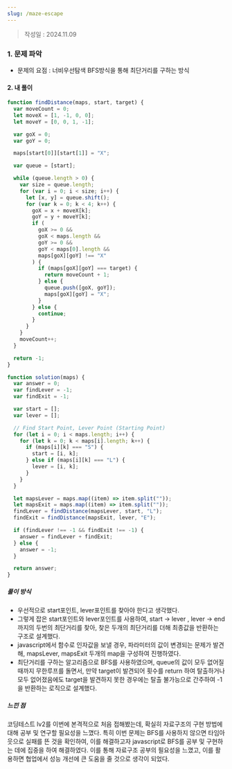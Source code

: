 ```yaml
---
slug: /maze-escape
---
```

>작성일 : 2024.11.09
### 1. 문제 파악

- 문제의 요점 : 너비우선탐색 BFS방식을 통해 최단거리를 구하는 방식

#### 2. 내 풀이

```javascript
function findDistance(maps, start, target) {
  var moveCount = 0;
  let moveX = [1, -1, 0, 0];
  let moveY = [0, 0, 1, -1];

  var goX = 0;
  var goY = 0;

  maps[start[0]][start[1]] = "X";

  var queue = [start];

  while (queue.length > 0) {
    var size = queue.length;
    for (var i = 0; i < size; i++) {
      let [x, y] = queue.shift();
      for (var k = 0; k < 4; k++) {
        goX = x + moveX[k];
        goY = y + moveY[k];
        if (
          goX >= 0 &&
          goX < maps.length &&
          goY >= 0 &&
          goY < maps[0].length &&
          maps[goX][goY] !== "X"
        ) {
          if (maps[goX][goY] === target) {
            return moveCount + 1;
          } else {
            queue.push([goX, goY]);
            maps[goX][goY] = "X";
          }
        } else {
          continue;
        }
      }
    }
    moveCount++;
  }

  return -1;
}

function solution(maps) {
  var answer = 0;
  var findLever = -1;
  var findExit = -1;

  var start = [];
  var lever = [];

  // Find Start Point, Lever Point (Starting Point)
  for (let i = 0; i < maps.length; i++) {
    for (let k = 0; k < maps[i].length; k++) {
      if (maps[i][k] === "S") {
        start = [i, k];
      } else if (maps[i][k] === "L") {
        lever = [i, k];
      }
    }
  }

  let mapsLever = maps.map((item) => item.split(""));
  let mapsExit = maps.map((item) => item.split(""));
  findLever = findDistance(mapsLever, start, "L");
  findExit = findDistance(mapsExit, lever, "E");

  if (findLever !== -1 && findExit !== -1) {
    answer = findLever + findExit;
  } else {
    answer = -1;
  }

  return answer;
}
```

##### 풀이 방식

- 우선적으로 start포인트, lever포인트를 찾아야 한다고 생각했다.
- 그렇게 잡은 start포인트와 lever포인트를 사용하여, start -> lever , lever -> end까지의 두번의 최단거리를 찾아, 찾은 두개의 최단거리를 더해 최종값을 반환하는 구조로 설계했다.
- javascript에서 함수로 인자값을 보낼 경우, 파라미터의 값이 변경되는 문제가 발견해, mapsLever, mapsExit 두개의 map을 구성하여 진행하였다.
- 최단거리를 구하는 알고리즘으로 BFS를 사용하였으며, queue의 값이 모두 없어질 때까지 무한루프를 돌면서, 만약 target이 발견되어 횟수를 return 하여 탈출하거나 모두 없어졌음에도 target을 발견하지 못한 경우에는 탈출 불가능으로 간주하여 -1을 반환하는 로직으로 설계했다.

##### 느낀 점

코딩테스트 lv2를 이번에 본격적으로 처음 접해봤는데, 확실히 자료구조의 구현 방법에 대해 공부 및 연구할 필요성을 느꼈다. 특히 이번 문제는 BFS를 사용하지 않으면 타임아웃으로 실패를 뜬 것을 확인하여, 이를 해결하고자 javascript로 BFS를 공부 및 구현하는 데에 집중을 하여 해결하였다. 이를 통해 자료구조 공부의 필요성을 느꼈고, 이를 활용하면 협업에서 성능 개선에 큰 도움을 줄 것으로 생각이 되었다.
